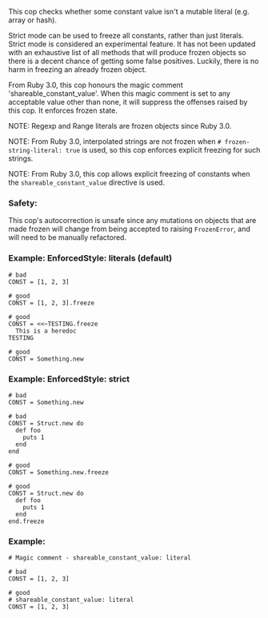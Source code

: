 This cop checks whether some constant value isn't a
mutable literal (e.g. array or hash).

Strict mode can be used to freeze all constants, rather than
just literals.
Strict mode is considered an experimental feature. It has not been
updated with an exhaustive list of all methods that will produce
frozen objects so there is a decent chance of getting some false
positives. Luckily, there is no harm in freezing an already
frozen object.

From Ruby 3.0, this cop honours the magic comment
'shareable_constant_value'. When this magic comment is set to any
acceptable value other than none, it will suppress the offenses
raised by this cop. It enforces frozen state.

NOTE: Regexp and Range literals are frozen objects since Ruby 3.0.

NOTE: From Ruby 3.0, interpolated strings are not frozen when
`# frozen-string-literal: true` is used, so this cop enforces explicit
freezing for such strings.

NOTE: From Ruby 3.0, this cop allows explicit freezing of constants when
the `shareable_constant_value` directive is used.

### Safety:

This cop's autocorrection is unsafe since any mutations on objects that
are made frozen will change from being accepted to raising `FrozenError`,
and will need to be manually refactored.

### Example: EnforcedStyle: literals (default)
    # bad
    CONST = [1, 2, 3]

    # good
    CONST = [1, 2, 3].freeze

    # good
    CONST = <<~TESTING.freeze
      This is a heredoc
    TESTING

    # good
    CONST = Something.new


### Example: EnforcedStyle: strict
    # bad
    CONST = Something.new

    # bad
    CONST = Struct.new do
      def foo
        puts 1
      end
    end

    # good
    CONST = Something.new.freeze

    # good
    CONST = Struct.new do
      def foo
        puts 1
      end
    end.freeze

### Example:
    # Magic comment - shareable_constant_value: literal

    # bad
    CONST = [1, 2, 3]

    # good
    # shareable_constant_value: literal
    CONST = [1, 2, 3]
